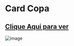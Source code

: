 # Card Copa
## [Clique Aqui para ver](https://card-copa-delta.vercel.app/)
![image](https://github.com/user-attachments/assets/8491ad95-45e3-4a93-8b86-d3eb39bbde3d)
